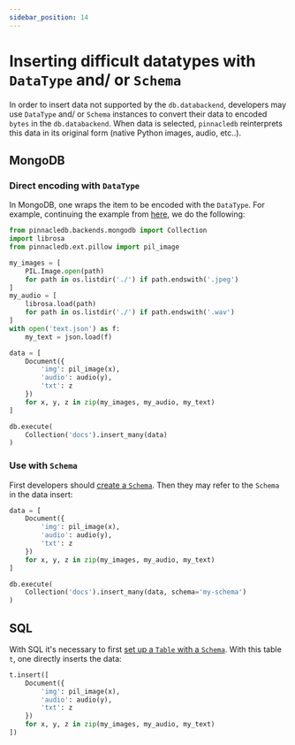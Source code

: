 ```yaml
---
sidebar_position: 14
---
```


# Inserting difficult datatypes with `DataType` and/ or `Schema`

In order to insert data not supported by the `db.databackend`, developers
may use `DataType` and/ or `Schema` instances to convert their data 
to encoded `bytes` in the `db.databackend`. When data is selected, 
`pinnacledb` reinterprets this data in its original form (native Python images, audio, etc..).

## MongoDB

### Direct encoding with `DataType`

In MongoDB, one wraps the item to be encoded with the `DataType`.
For example, continuing the example from [here](./data_encodings_and_schemas.md#datatype-abstraction), 
we do the following:

```python
from pinnacledb.backends.mongodb import Collection
import librosa 
from pinnacledb.ext.pillow import pil_image

my_images = [
    PIL.Image.open(path)
    for path in os.listdir('./') if path.endswith('.jpeg')
]
my_audio = [
    librosa.load(path)
    for path in os.listdir('./') if path.endswith('.wav')
]
with open('text.json') as f:
    my_text = json.load(f)

data = [
    Document({
        'img': pil_image(x),
        'audio': audio(y),
        'txt': z
    })
    for x, y, z in zip(my_images, my_audio, my_text)
]

db.execute(
    Collection('docs').insert_many(data)
)
```

### Use with `Schema`

First developers should [create a `Schema`](./data_encodings_and_schemas).
Then they may refer to the `Schema` in the data insert:

```python
data = [
    Document({
        'img': pil_image(x),
        'audio': audio(y),
        'txt': z
    })
    for x, y, z in zip(my_images, my_audio, my_text)
]

db.execute(
    Collection('docs').insert_many(data, schema='my-schema')
)
```

## SQL

With SQL it's necessary to first [set up a `Table` with a `Schema`](./data_encodings_and_schemas#table-schemas-in-sql).
With this table `t`, one directly inserts the data:

```python 
t.insert([
    Document({
        'img': pil_image(x),
        'audio': audio(y),
        'txt': z
    })
    for x, y, z in zip(my_images, my_audio, my_text)
])
```